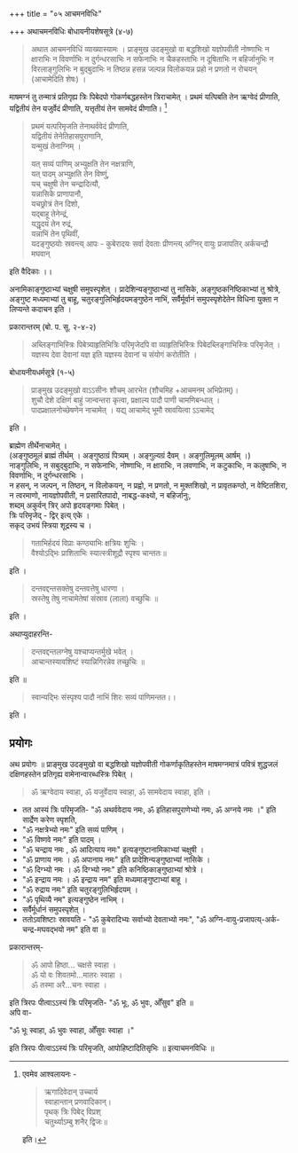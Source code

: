 +++
title = "०५ आचमनविधिः"

+++
अथाचमनविधिः बोधायनीयशेषसूत्रे (४-७)  

> अथात आचमनविधिं व्याख्यास्यामः । प्राङ्मुख उदङ्मुखो वा बद्धशिखो यज्ञोपवीती नोष्णाभिः न क्षाराभिः न विवर्णाभिः न दुर्गन्धरसाभिः न सफेनाभिः न चैकहस्ताभिः न दूषिताभिः न बहिर्जानुभिः  न विरलाङ्गुलिभिः न बुद्बुदाभिः न तिष्ठन्न हसन्न जल्पन्न विलोकयन्न प्रहो न प्रणतो न रोचयन् (आचामेदिति शेषः) ।

माषमग्नं तु तन्मात्रं प्रतिगृह्य त्रिः पिबेदपो गोकर्णबद्धहस्तेन त्रिराचामेत् । प्रथमं यत्पिबति तेन ऋग्वेदं प्रीणाति, यद्वितीयं तेन यजुर्वेदं प्रीणाति, यत्तृतीयं तेन सामवेदं प्रीणाति।  [^१]

[^१]: 

      एवमेव आश्वलायनः - 

      > ऋगादिवेदान् उच्चार्य  
      स्वाहान्तान् प्रणवादिकान्।  
      पृथक् त्रिः पिबेद् विप्रश्  
      चतुर्थ्याऽम्बु शनैर् द्विजः॥   
      
      इति।


> प्रथमं यत्परिमृजति तेनाथर्ववेदं प्रीणाति,  
यद्वितीयं तेनेतिहासपुराणानि,  
यन्मुखं तेनाग्निम् ।   
>
> यत् सव्यं पाणिम् अभ्युक्षति तेन नक्षत्राणि,  
यत् पादम् अभ्युक्षति तेन विष्णुं,  
यच् चक्षुषी तेन चन्द्रादित्यौ,  
यन्नासिके प्राणापानौ,  
यचछ्रोत्रं तेन दिशो,  
यद्बाहू तेनेन्द्रं,  
यद्धृदयं तेन रुद्रं,  
यन्नाभिं तेन पृथिवीं,  
यदङ्गुष्ठयोः स्रवन्त्य् आपः - कुबेरादयः सर्वा देवताः प्रीणन्त्य् अग्निर् वायुः प्रजापतिर् अर्कचन्द्रौ मघवान्   

इति वैदिकाः ।।

अनामिकाङ्गुष्ठाभ्यां चक्षुषी समुपस्पृशेत् । प्रादेशिन्यङ्गुष्ठाभ्यां तु नासिके, अङ्गुष्ठकनिष्ठिकाभ्यां तु श्रोत्रे, अङ्गुष्ट मध्यमाभ्यां तु बाहू, चतुरङ्गुलिभिर्हृदयमङ्गुष्ठेन नाभिं, सर्वैर्मूर्वानं समुपस्पृशेदेतेन विधिना युक्ता न लिप्यन्ते कदाचन इति ।  

प्रकारान्तरम् (बो. प. सू. २-४-२)  

> अब्लिङ्गाभिस्त्रिः पिबेत्र्याहृतिभित्रिः परिमृजेदपि वा व्याहृतिभिस्त्रिः पिबेदब्लिङ्गाभिस्त्रिः परिमृजेत् । यज्ञस्य देवा देवानां यज्ञ इति यज्ञस्य देवानां च संयोगं करोतीति ।  

बोधायनीयधर्मसूत्रे (१-५)  


> प्राङ्मुख उदङ्मुखो वाऽऽसीनः शौचम् आरभेत (शौचमिह +आचमनम् अभिप्रेतम्)।  
> शुचौ देशे दक्षिणं बाहुं जान्वन्तरा कृत्वा, प्रक्षाल्य पादौ पाणी चामणिबन्धात् ।  
> पादप्रक्षालनोच्छेषणेन नाचामेत् । यद्य् आचामेद् भूमौ स्रावयित्वा ऽऽचामेद्  

इति । 

ब्राह्मेण तीर्थेनाचामेत् ।  
(अङ्गुष्ठमूलं ब्राह्मं तीर्थम् । अङ्गुष्ठाग्रं पित्र्यम् । अङ्गुल्यग्रं दैवम् । अङ्गुलिमूलम् आर्षम् ।)  
 नाङ्गुलिभिः, न सबुद्बुदाभिः, न सफेनाभिः, नोष्णाभिः, न क्षाराभिः, न लवणाभिः, न कटुकाभिः, न कलुषाभिः, न विवर्णाभिः, न दुर्गन्धरसाभिः ।   
न हसन्, न जल्पन्, न तिष्ठन्, न विलोकयन्, न प्रह्वो, न प्रणतो, न मुक्तशिखो, न प्रावृतकण्ठो, न वेष्टितशिरा,  न त्वरमाणो, नायज्ञोपवीती, न प्रसारितपादो, नाबद्ध-कक्ष्यो, न बहिर्जानुः,  
शब्दम् अकुर्वन् त्रिर् अपो हृदयङ्गमाः पिबेत् ।  
त्रिः परिमृजेद् - द्विर् इत्य् एके ।  
सकृद् उभयं स्त्रिया शूद्रस्य च ।      

> गताभिर्हदयं विप्राः कण्ठ्याभिः क्षत्रियः शुचिः ।  
वैश्योऽद्भिः प्राशिताभिः स्यात्स्त्रीशूद्रौ स्पृश्य चान्ततः॥    

इति ।  

> दन्तवद्दन्तसक्तेषु दन्तवत्तेषु धारणा ।  
स्रस्तेषु तेषु नाचामेतेषां संस्राव (लाला) वच्छुचिः ॥      

 इति ।  

अथाप्युदाहरन्ति-  

> दन्तवद्दन्तलग्नेषु यश्चाप्यन्तर्मुखे भवेत् ।  
आचान्तस्यावशिष्टं स्यान्निगिरन्नेव तच्छुचिः ॥   

इति ॥  

> स्वान्यद्भिः संस्पृश्य पादौ नाभिं शिरः सव्यं पाणिमन्तत।।

इति ।  


## प्रयोगः
अथ प्रयोगः ॥ प्राङ्मुख उदङ्मुखो वा बद्धशिखो यज्ञोपवीती गोकर्णाकृतिहस्तेन माषमग्नमात्रं पवित्रं शुद्धजलं दक्षिणहस्तेन प्रतिगृह्य वामेनान्वारब्धस्त्रिः पिबेत् ।  

> ॐ ऋग्वेदाय स्वाहा, ॐ यजुर्वेदाय स्वाहा, ॐ सामवेदाय स्वाहा, इति ।  

- तत आस्यं त्रिः परिमृजति- "ॐ अथर्ववेदाय नमः, ॐ इतिहासपुराणेभ्यो नमः, ॐ अग्नये नमः ।" इति सार्द्रेण करेण स्पृशति,  
- "ॐ नक्षत्रेभ्यो नमः" इति सव्यं पाणिम् । 
- "ॐ विष्णवे नमः" इति पादम् । 
- "ॐ चन्द्राय नमः , ॐ आदित्याय नमः" इत्यङ्गुष्टानामिकाभ्यां चक्षुषी । 
- "ॐ प्राणाय नमः । ॐ अपानाय नमः" इति प्रादेशिन्यङ्गुष्ठाभ्यां नासिके । 
- "ॐ दिग्भ्यो नमः ।  ॐ दिग्भ्यो नमः" इति कनिष्ठिकाङ्गुष्ठाभ्यां श्रोत्रे । 
- "ॐ इन्द्राय नमः । ॐ इन्द्राय नम" इति मध्यमाङ्गुष्टाभ्यां बाहू । 
- "ॐ रुद्राय नमः" इति चतुरङ्गुलिभिर्हृदयम् । 
- "ॐ पृथिव्यै नम" इत्यङ्गुष्ठेन नाभिम् । 
- सर्वैर्मूर्धानं समुपस्पृशेत् । 
- ततोऽवशिष्टाः स्रावयति - "ॐ कुबेरादिभ्यः सर्वाभ्यो देवताभ्यो नमः", "ॐ अग्नि-वायु-प्रजापत्य्-अर्क-चन्द्र-मघवद्भयो नम" इति वा ॥  


प्रकारान्तरम्- 

> ॐ आपो हिष्ठा... चक्षसे स्वाहा ।  
ॐ यो वः शिवतमो...मातरः स्वाहा ।  
ॐ तस्मा अरै...चनः स्वाहा ।  

इति त्रिरपः पीत्वाऽऽस्यं त्रिः परिमृजति-  "ॐ भूः, ॐ भुवः, ओँसुव"  इति ॥  
अपि वा-  

"ॐ भूः स्वाहा, ॐ भुवः स्वाहा, ओँसुवः स्वाहा ।"   

इति त्रिरपः पीत्वाऽऽस्यं त्रिः परिमृजति, आपोहिष्टादितिसृभिः ॥ इत्याचमनविधिः ॥ 
